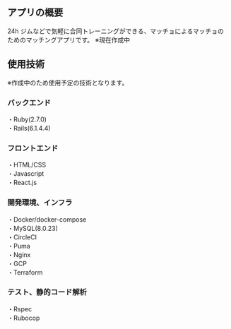 ## アプリの概要

24h ジムなどで気軽に合同トレーニングができる、マッチョによるマッチョのためのマッチングアプリです。
※現在作成中

## 使用技術

※作成中のため使用予定の技術となります。

### バックエンド

・Ruby(2.7.0)<br>
・Rails(6.1.4.4)<br>

### フロントエンド

・HTML/CSS<br>
・Javascript<br>
・React.js<br>

### 開発環境、インフラ

・Docker/docker-compose<br>
・MySQL(8.0.23)<br>
・CircleCI<br>
・Puma<br>
・Nginx<br>
・GCP<br>
・Terraform<br>

### テスト、静的コード解析

・Rspec<br>
・Rubocop<br>
